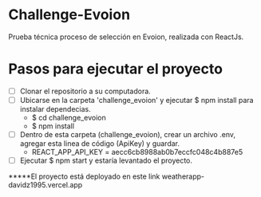 # Challenge-Evoion
Prueba técnica proceso de selección en Evoion, realizada con ReactJs.

# Pasos para ejecutar el proyecto

- [ ] Clonar el repositorio a su computadora.
- [ ] Ubicarse en la carpeta 'challenge_evoion' y ejecutar $ npm install para instalar dependecias.
  - $ cd challenge_evoion
  - $ npm install
- [ ] Dentro de esta carpeta (challenge_evoion), crear un archivo .env, agregar esta linea de código (ApiKey) y guardar.
  - REACT_APP_API_KEY = aecc6cb8988ab0b7eccfc048c4b887e5
- [ ] Ejecutar $ npm start y estaría levantado el proyecto.

*****El proyecto está deployado en este link  weatherapp-davidz1995.vercel.app



